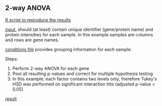 ## 2-way ANOVA

[R script to reproduce the results](https://github.com/bshashikadze/GHR-KO-proteomics-2022/blob/main/ANOVA%20analysis/ANOVA_THSD.md)

[input](https://github.com/bshashikadze/GHR-KO-proteomics-2022/blob/main/ANOVA%20analysis/perseus_output.csv), should (at least) contain unique identifier (gene/protein name) and protein intensities for each sample. In this example samples are columns and rows are gene names.

[conditions file](https://github.com/bshashikadze/GHR-KO-proteomics-2022/blob/main/ANOVA%20analysis/conditions.txt) provides grouping information for each sample. 

Steps:
1. Perform 2-way ANOVA for each gene
2. Pool all resulting p-values and correct for multiple hypothesis testing
3. In this example, each factor contains two levels only, therefore Tukey's HSD was performed on significant interaction hits (adjusted p-value < 0.05)

[result](https://github.com/bshashikadze/GHR-KO-proteomics-2022/blob/main/ANOVA%20analysis/anova_results.csv)
